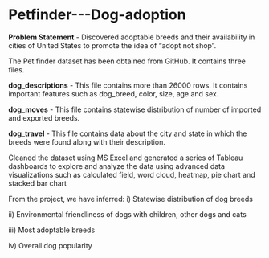 # Petfinder---Dog-adoption
**Problem Statement** - Discovered adoptable breeds and their availability in cities of United States to promote the idea of “adopt not shop”.

The Pet finder dataset has been obtained from GitHub. It contains three files.

  **dog_descriptions** - This file contains more than 26000 rows. It contains important features such as dog_breed, color, size, age and sex.
  
  **dog_moves** - This file contains statewise distribution of number of imported and exported breeds.
  
  **dog_travel** - This file contains data about the city and state in which the breeds were found along with their description.
  
Cleaned the dataset using MS Excel and generated a series of Tableau dashboards to explore and analyze the data using advanced data visualizations such as calculated field, word cloud, heatmap, pie chart and stacked bar chart

From the project, we have inferred:
  i)    Statewise distribution of dog breeds
  
  ii)   Environmental friendliness of dogs with children, other dogs and cats
  
  iii)  Most adoptable breeds
  
  iv)   Overall dog popularity

